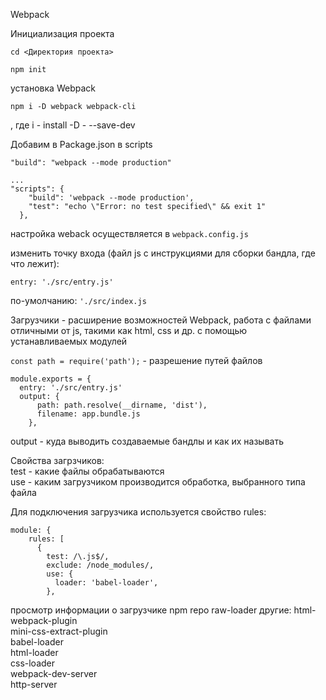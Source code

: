 Webpack

Инициализация проекта

`cd <Директория проекта>`

`npm init`

установка Webpack

`npm i -D webpack webpack-cli`

, где 
i - install
-D - --save-dev

Добавим в Package.json в scripts

`"build": "webpack --mode production"`

```
...
"scripts": {
    "build": 'webpack --mode production',
    "test": "echo \"Error: no test specified\" && exit 1"
  },
  ```

настройка weback осуществляется в `webpack.config.js`

изменить точку входа (файл js с инструкциями для сборки бандла, где что лежит):

`entry: './src/entry.js'`

по-умолчанию: `'./src/index.js`

Загрузчики - расширение возможностей Webpack, работа с файлами отличными от js, такими как html, css и др. с помощью устанавливаемых модулей

`const path = require('path');` - разрешение путей файлов
```
module.exports = {
  entry: './src/entry.js'
  output: {
      path: path.resolve(__dirname, 'dist'),
      filename: app.bundle.js
    },
```
output - куда выводить создаваемые бандлы и как их называть

Свойства загрзчиков: \
test - какие файлы обрабатываются\
use - каким загрузчиком производится обработка, выбранного типа файла

Для подключения загрузчика используется свойство rules:

```
module: {
    rules: [
      {
        test: /\.js$/,
        exclude: /node_modules/,
        use: {
          loader: 'babel-loader',
        },
```
просмотр информации о загрузчике
npm repo raw-loader
другие:
html-webpack-plugin\
mini-css-extract-plugin\
babel-loader\
html-loader\
css-loader\
webpack-dev-server\
http-server